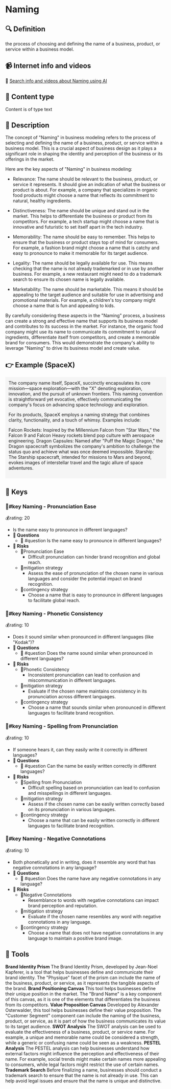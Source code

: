 
# Naming


## 🔍 Definition
the process of choosing and defining the name of a business, product, or service within a business model.


## 📹 Internet info and videos
🤖 [Search info and videos about Naming using AI](https://www.perplexity.ai/search?q=videos+about+Naming:+the+process+of+choosing+and+defining+the+name+of+a+business,+product,+or+service+within+a+business+model.
)

## 📰 Content type 
Content is of type text

## 📖 Description
The concept of "Naming" in business modeling refers to the process of selecting and defining the name of a business, product, or service within a business model. This is a crucial aspect of business design as it plays a significant role in shaping the identity and perception of the business or its offerings in the market. 

Here are the key aspects of "Naming" in business modeling:

- Relevance: The name should be relevant to the business, product, or service it represents. It should give an indication of what the business or product is about. For example, a company that specializes in organic food products might choose a name that reflects its commitment to natural, healthy ingredients.

- Distinctiveness: The name should be unique and stand out in the market. This helps to differentiate the business or product from its competitors. For example, a tech startup might choose a name that is innovative and futuristic to set itself apart in the tech industry.

- Memorability: The name should be easy to remember. This helps to ensure that the business or product stays top of mind for consumers. For example, a fashion brand might choose a name that is catchy and easy to pronounce to make it memorable for its target audience.

- Legality: The name should be legally available for use. This means checking that the name is not already trademarked or in use by another business. For example, a new restaurant might need to do a trademark search to ensure its chosen name is legally available.

- Marketability: The name should be marketable. This means it should be appealing to the target audience and suitable for use in advertising and promotional materials. For example, a children's toy company might choose a name that is fun and appealing to kids.

By carefully considering these aspects in the "Naming" process, a business can create a strong and effective name that supports its business model and contributes to its success in the market. For instance, the organic food company might use its name to communicate its commitment to natural ingredients, differentiate itself from competitors, and create a memorable brand for consumers. This would demonstrate the company's ability to leverage "Naming" to drive its business model and create value.

## 👉 Example (SpaceX)

<div style="background-color: #f5f5f5; padding: 10px;">The company name itself, SpaceX, succinctly encapsulates its core mission—space exploration—with the "X" denoting exploration, innovation, and the pursuit of unknown frontiers. This naming convention is straightforward yet evocative, effectively communicating the company's focus on advancing space technology and exploration.

For its products, SpaceX employs a naming strategy that combines clarity, functionality, and a touch of whimsy. Examples include:

Falcon Rockets: Inspired by the Millennium Falcon from "Star Wars," the Falcon 9 and Falcon Heavy rockets blend pop culture with aerospace engineering.
Dragon Capsules: Named after "Puff the Magic Dragon," the Dragon spacecraft symbolizes the company's ambition to challenge the status quo and achieve what was once deemed impossible.
Starship: The Starship spacecraft, intended for missions to Mars and beyond, evokes images of interstellar travel and the tagic allure of space adventures.
</div>

## 🔑 Keys

### 🔑#key Naming - Pronunciation Ease

💰rating: 20
- Is the name easy to pronounce in different languages?
- **💭 Questions**
  - 💭 #question Is the name easy to pronounce in different languages?
- **🚨 Risks**
  - 🚨Pronunciation Ease
    - Difficult pronunciation can hinder brand recognition and global reach.
  - 🚨mitigation strategy
    - Assess the ease of pronunciation of the chosen name in various languages and consider the potential impact on brand recognition.
  - 🚨contingency strategy
    - Choose a name that is easy to pronounce in different languages to facilitate global reach.


### 🔑#key Naming - Phonetic Consistency

💰rating: 10
- Does it sound similar when pronounced in different languages (like "Kodak")?
- **💭 Questions**
  - 💭 #question Does the name sound similar when pronounced in different languages?
- **🚨 Risks**
  - 🚨Phonetic Consistency
    - Inconsistent pronunciation can lead to confusion and miscommunication in different languages.
  - 🚨mitigation strategy
    - Evaluate if the chosen name maintains consistency in its pronunciation across different languages.
  - 🚨contingency strategy
    - Choose a name that sounds similar when pronounced in different languages to facilitate brand recognition.


### 🔑#key Naming - Spelling from Pronunciation

💰rating: 10
- If someone hears it, can they easily write it correctly in different languages?
- **💭 Questions**
  - 💭 #question Can the name be easily written correctly in different languages?
- **🚨 Risks**
  - 🚨Spelling from Pronunciation
    - Difficult spelling based on pronunciation can lead to confusion and misspellings in different languages.
  - 🚨mitigation strategy
    - Assess if the chosen name can be easily written correctly based on its pronunciation in various languages.
  - 🚨contingency strategy
    - Choose a name that can be easily written correctly in different languages to facilitate brand recognition.


### 🔑#key Naming - Negative Connotations

💰rating: 10
- Both phonetically and in writing, does it resemble any word that has negative connotations in any language?
- **💭 Questions**
  - 💭 #question Does the name have any negative connotations in any language?
- **🚨 Risks**
  - 🚨Negative Connotations
    - Resemblance to words with negative connotations can impact brand perception and reputation.
  - 🚨mitigation strategy
    - Evaluate if the chosen name resembles any word with negative connotations in any language.
  - 🚨contingency strategy
    - Choose a name that does not have negative connotations in any language to maintain a positive brand image.



## 🧰 Tools
**Brand Identity Prism**
The Brand Identity Prism, developed by Jean-Noel Kapferer, is a tool that helps businesses define and communicate their brand identity. The "Physique" facet of the prism can include the name of the business, product, or service, as it represents the tangible aspects of the brand.
**Brand Positioning Canvas**
This tool helps businesses define their unique position in the market. The "Brand Name" is a key component of this canvas, as it is one of the elements that differentiates the business from its competitors.
**Value Proposition Canvas**
Developed by Alexander Osterwalder, this tool helps businesses define their value proposition. The "Customer Segment" component can include the naming of the business, product, or service, as it is part of how the business communicates its value to its target audience.
**SWOT Analysis**
The SWOT analysis can be used to evaluate the effectiveness of a business, product, or service name. For example, a unique and memorable name could be considered a strength, while a generic or confusing name could be seen as a weakness.
**PESTEL Analysis**
The PESTEL analysis can help businesses understand how external factors might influence the perception and effectiveness of their name. For example, social trends might make certain names more appealing to consumers, while legal factors might restrict the use of certain names.
**Trademark Search**
Before finalizing a name, businesses should conduct a trademark search to ensure that the name is not already in use. This can help avoid legal issues and ensure that the name is unique and distinctive.
